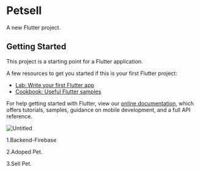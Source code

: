 # Petsell

A new Flutter project.

## Getting Started

This project is a starting point for a Flutter application.

A few resources to get you started if this is your first Flutter project:

- [Lab: Write your first Flutter app](https://flutter.dev/docs/get-started/codelab)
- [Cookbook: Useful Flutter samples](https://flutter.dev/docs/cookbook)

For help getting started with Flutter, view our
[online documentation](https://flutter.dev/docs), which offers tutorials,
samples, guidance on mobile development, and a full API reference.

![Untitled](https://user-images.githubusercontent.com/61863033/97308488-ed3fd580-1886-11eb-94ea-4af046f0d01f.png)

1.Backend-Firebase

2.Adoped Pet.

3.Sell Pet.
